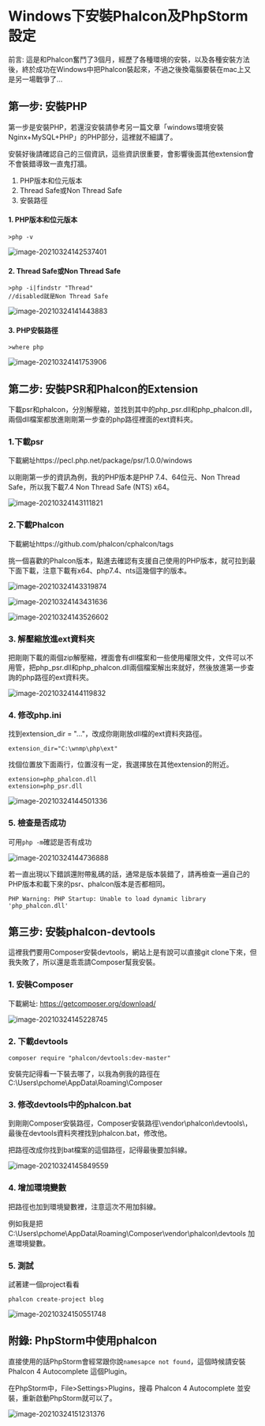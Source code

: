 #  Windows下安裝Phalcon及PhpStorm設定

前言: 這是和Phalcon奮鬥了3個月，經歷了各種環境的安裝，以及各種安裝方法後，終於成功在Windows中把Phalcon裝起來，不過之後換電腦要裝在mac上又是另一場戰爭了...





## 第一步: 安裝PHP

第一步是安裝PHP，若還沒安裝請參考另一篇文章「windows環境安裝Nginx+MySQL+PHP」的PHP部分，這裡就不細講了。



安裝好後請確認自己的三個資訊，這些資訊很重要，會影響後面其他extension會不會裝錯導致一直鬼打牆。 

1. PHP版本和位元版本
2. Thread Safe或Non Thread Safe
3. 安裝路徑



#### 1. PHP版本和位元版本

```
>php -v
```

![image-20210324142537401](https://i.loli.net/2021/03/24/XAOgT9xN76iuwDs.png)



#### 2. Thread Safe或Non Thread Safe

```
>php -i|findstr "Thread" 
//disabled就是Non Thread Safe
```

![image-20210324141443883](https://i.loli.net/2021/03/24/GZcT4eq3gkIBiob.png)



#### 3. PHP安裝路徑

```
>where php
```

![image-20210324141753906](https://i.loli.net/2021/03/24/TpgKzFOewfuUsCX.png)





## 第二步: 安裝PSR和Phalcon的Extension

下載psr和phalcon，分別解壓縮，並找到其中的php_psr.dll和php_phalcon.dll，兩個dll檔案都放進剛剛第一步查的php路徑裡面的ext資料夾。



### 1.下載psr

下載網址https://pecl.php.net/package/psr/1.0.0/windows

以剛剛第一步的資訊為例，我的PHP版本是PHP 7.4、64位元、Non Thread Safe，所以我下載7.4 Non Thread Safe (NTS) x64。

![image-20210324143111821](https://i.loli.net/2021/03/24/MVqBeHk4cYwhINx.png)



### 2.下載Phalcon

下載網址https://github.com/phalcon/cphalcon/tags

挑一個喜歡的Phalcon版本，點進去確認有支援自己使用的PHP版本，就可拉到最下面下載，注意下載有x64、php7.4、nts這幾個字的版本。

![image-20210324143319874](https://i.loli.net/2021/03/24/KMXUTeO64muy2js.png)

![image-20210324143431636](https://i.loli.net/2021/03/24/u1oWyNdMniT5g2h.png)

![image-20210324143526602](https://i.loli.net/2021/03/24/3FcMIQKNfCXvhmG.png)





### 3. 解壓縮放進ext資料夾

把剛剛下載的兩個zip解壓縮，裡面會有dll檔案和一些使用權限文件，文件可以不用管，把php_psr.dll和php_phalcon.dll兩個檔案解出來就好，然後放進第一步查詢的php路徑的ext資料夾。

![image-20210324144119832](https://i.loli.net/2021/03/24/WrQ1p8ksfwvehM5.png)





### 4. 修改php.ini

找到extension_dir = "..."，改成你剛剛放dll檔的ext資料夾路徑。

```
extension_dir="C:\wnmp\php\ext"
```



找個位置放下面兩行，位置沒有一定，我選擇放在其他extension的附近。

```
extension=php_phalcon.dll
extension=php_psr.dll
```

![image-20210324144501336](https://i.loli.net/2021/03/24/ShUN8geX6xVZFq9.png)



### 5. 檢查是否成功

可用`php -m`確認是否有成功

![image-20210324144736888](https://i.loli.net/2021/03/24/9oucPJ3CnA7GhVd.png)



若一直出現以下錯誤還附帶亂碼的話，通常是版本裝錯了，請再檢查一遍自己的PHP版本和載下來的psr、phalcon版本是否都相同。

```
PHP Warning: PHP Startup: Unable to load dynamic library 'php_phalcon.dll'
```





## 第三步: 安裝phalcon-devtools

這裡我們要用Composer安裝devtools，網站上是有說可以直接git clone下來，但我失敗了，所以還是乖乖請Composer幫我安裝。



### 1. 安裝Composer

下載網址: https://getcomposer.org/download/

![image-20210324145228745](https://i.loli.net/2021/03/24/pjyFvGXQOrWJkEn.png)





### 2. 下載devtools

```
composer require "phalcon/devtools:dev-master"
```

安裝完記得看一下裝去哪了，以我為例我的路徑在C:\Users\pchome\AppData\Roaming\Composer





### 3. 修改devtools中的phalcon.bat

到剛剛Composer安裝路徑，Composer安裝路徑\vendor\phalcon\devtools\，最後在devtools資料夾裡找到phalcon.bat，修改他。



把路徑改成你找到bat檔案的這個路徑，記得最後要加斜線。

![image-20210324145849559](https://i.loli.net/2021/03/24/U51t4KShBz7XOe3.png)





### 4. 增加環境變數

把路徑也加到環境變數裡，注意這次不用加斜線。

例如我是把 C:\Users\pchome\AppData\Roaming\Composer\vendor\phalcon\devtools 加進環境變數。



### 5. 測試

試著建一個project看看

``` 
phalcon create-project blog
```

![image-20210324150551748](https://i.loli.net/2021/03/24/MfT9Vwn5gNcs4BF.png)





## 附錄: PhpStorm中使用phalcon

直接使用的話PhpStorm會經常跟你說`namesapce not found`，這個時候請安裝 Phalcon 4 Autocomplete 這個Plugin。



在PhpStorm中，File>Settings>Plugins，搜尋 Phalcon 4 Autocomplete 並安裝，重新啟動PhpStorm就可以了。

![image-20210324151231376](https://i.loli.net/2021/03/24/q4QxETpk8S5hjLF.png)

